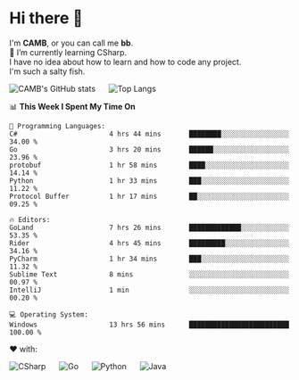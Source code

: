 # Hi there 👋
<!--
**CAMB-dev/CAMB-dev** is a ✨ _special_ ✨ repository because its `README.md` (this file) appears on your GitHub profile.

Here are some ideas to get you started:

- 🔭 I’m currently working on ...
- 🌱 I’m currently learning ...
- 👯 I’m looking to collaborate on ...
- 🤔 I’m looking for help with ...
- 💬 Ask me about ...
- 📫 How to reach me: ...
- 😄 Pronouns: ...
- ⚡ Fun fact: ...
-->
 I'm **CAMB**, or you can call me **bb**.  
 🌱 I’m currently learning CSharp.  
 I have no idea about how to learn and how to code any project.  
 I'm such a salty fish.
 
 
![CAMB's GitHub stats](https://github-readme-stats.vercel.app/api?username=CAMB-dev&show_icons=true&theme=tokyonight)
&nbsp;&nbsp;&nbsp;&nbsp;
![Top Langs](https://github-readme-stats.vercel.app/api/top-langs/?username=CAMB-dev&langs_count=5&theme=tokyonight)


<!--START_SECTION:waka-->
📊 **This Week I Spent My Time On** 

```text
💬 Programming Languages: 
C#                       4 hrs 44 mins       ████████░░░░░░░░░░░░░░░░░   34.00 % 
Go                       3 hrs 20 mins       ██████░░░░░░░░░░░░░░░░░░░   23.96 % 
protobuf                 1 hr 58 mins        ████░░░░░░░░░░░░░░░░░░░░░   14.14 % 
Python                   1 hr 33 mins        ███░░░░░░░░░░░░░░░░░░░░░░   11.22 % 
Protocol Buffer          1 hr 17 mins        ██░░░░░░░░░░░░░░░░░░░░░░░   09.25 % 

🔥 Editors: 
GoLand                   7 hrs 26 mins       █████████████░░░░░░░░░░░░   53.35 % 
Rider                    4 hrs 45 mins       █████████░░░░░░░░░░░░░░░░   34.16 % 
PyCharm                  1 hr 34 mins        ███░░░░░░░░░░░░░░░░░░░░░░   11.32 % 
Sublime Text             8 mins              ░░░░░░░░░░░░░░░░░░░░░░░░░   00.97 % 
IntelliJ                 1 min               ░░░░░░░░░░░░░░░░░░░░░░░░░   00.20 % 

💻 Operating System: 
Windows                  13 hrs 56 mins      █████████████████████████   100.00 % 
```


<!--END_SECTION:waka-->


❤ with:

![CSharp](https://img.shields.io/badge/CSharp-%23512BD4?style=for-the-badge&logo=.net)
&nbsp;&nbsp;&nbsp;&nbsp;
![Go](https://img.shields.io/badge/Go-000000?style=for-the-badge&logo=go)
&nbsp;&nbsp;&nbsp;&nbsp;
![Python](https://img.shields.io/badge/Python-000000?style=for-the-badge&logo=python)
&nbsp;&nbsp;&nbsp;&nbsp;
![Java](https://img.shields.io/badge/Java-964B00?style=for-the-badge&logo=openjdk)
